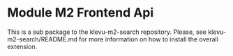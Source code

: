 # Module M2 Frontend Api

This is a sub package to the klevu-m2-search repository.
Please, see klevu-m2-search/README.md for more information on how to install the overall extension.

